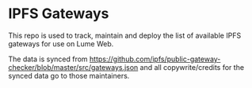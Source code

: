 # IPFS Gateways

This repo is used to track, maintain and deploy the list of available IPFS gateways for use on Lume Web.

The data is synced from https://github.com/ipfs/public-gateway-checker/blob/master/src/gateways.json and all copywrite/credits for the synced data go to those maintainers.

